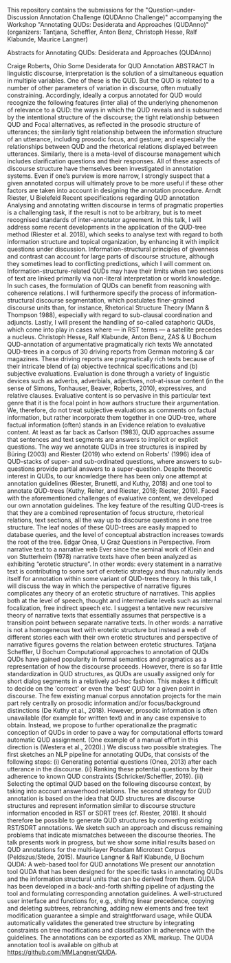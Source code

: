 This repository contains the submissions for the "Question-under-Discussion Annotation Challenge (QUDAnno Challenge)" accompanying the Workshop "Annotating QUDs: Desiderata and Approaches (QUDAnno)" (organizers: Tantjana, Scheffler, Anton Benz, Christoph Hesse, Ralf Klabunde, Maurice Langner)

Abstracts for Annotating QUDs: Desiderata and Approaches (QUDAnno)

Craige Roberts, Ohio
Some Desiderata for QUD Annotation ABSTRACT
In linguistic discourse, interpretation is the solution of a simultaneous equation in multiple variables. One of these is the QUD. But the QUD is related to a number of other parameters of variation in discourse, often mutually constraining. Accordingly, ideally a corpus annotated for QUD would recognize the following features (inter alia) of the underlying phenomenon of relevance to a QUD: the ways in which the QUD reveals and is subsumed by the intentional structure of the discourse; the tight relationship between QUD and Focal alternatives, as reflected in the prosodic structure of utterances; the similarly tight relationship between the information structure of an utterance, including prosodic focus, and gesture; and especially the relationships between QUD and the rhetorical relations displayed between utterances. Similarly, there is a meta-level of discourse management which includes clarification questions and their responses. All of these aspects of discourse structure have themselves been investigated in annotation systems. Even if one’s purview is more narrow, I strongly suspect that a given annotated corpus will ultimately prove to be more useful if these other factors are taken into account in designing the annotation procedure.
Arndt Riester, U Bielefeld
Recent specifications regarding QUD annotation
Analysing and annotating written discourse in terms of pragmatic properties is a challenging task, if the result is not to be arbitrary, but is to meet recognised standards of inter-annotator agreement. In this talk, I will address some recent developments in the application of the QUD-tree method (Riester et al. 2018), which seeks to analyse text with regard to both information structure and topical organization, by enhancing it with implicit questions under discussion. Information-structural principles of givenness and contrast can account for large parts of discourse structure, although they sometimes lead to conflicting predictions, which I will comment on. Information-structure-related QUDs may have their limits when two sections of text are linked primarily via non-literal interpretation or world knowledge. In such cases, the formulation of QUDs can benefit from reasoning with coherence relations. I will furthermore specify the process of information-structural discourse segmentation, which postulates finer-grained discourse units than, for instance, Rhetorical Structure Theory (Mann & Thompson 1988), especially with regard to sub-clausal coordination and adjuncts. Lastly, I will present the handling of so-called cataphoric QUDs, which come into play in cases where — in RST terms — a satellite precedes a nucleus.
Christoph Hesse, Ralf Klabunde, Anton Benz, ZAS & U Bochum
QUD-annotation of argumentative pragmatically rich texts
We annotated QUD-trees in a corpus of 30 driving reports from German motoring & car magazines. These driving reports are pragmatically rich texts because of their intricate blend of (a) objective technical specifications and (b) subjective evaluations. Evaluation is done through a variety of linguistic devices such as adverbs, adverbials, adjectives, not-at-issue content (in the sense of Simons, Tonhauser, Beaver, Roberts, 2010), expressives, and relative clauses. Evaluative content is so pervasive in this particular text genre that it is the focal point in how authors structure their argumentation. We, therefore, do not treat subjective evaluations as comments on factual information, but rather incorporate them together in one QUD-tree, where factual information (often) stands in an Evidence relation to evaluative content. At least as far back as Carlson (1983), QUD approaches assume that sentences and text segments are answers to implicit or explicit questions. The way we annotate QUDs in tree structures is inspired by Büring (2003) and Riester (2019) who extend on Roberts' (1996) idea of QUD-stacks of super- and sub-ordinated questions, where answers to sub-questions provide partial answers to a super-question. Despite theoretic interest in QUDs, to our knowledge there has been only one attempt at annotation guidelines (Riester, Brunetti, and Kuthy, 2018) and one tool to annotate QUD-trees (Kuthy, Reiter, and Riester, 2018; Riester, 2019). Faced with the aforementioned challenges of evaluative content, we developed our own annotation guidelines. The key feature of the resulting QUD-trees is that they are a combined representation of focus structure, rhetorical relations, text sections, all the way up to discourse questions in one tree structure. The leaf nodes of these QUD-trees are easily mapped to database queries, and the level of conceptual abstraction increases towards the root of the tree.
Edgar Onea, U Graz
Questions in Perspective. From narrative text to a narrative web
Ever since the seminal work of Klein and von Stutterheim (1978) narrative texts have often been analyzed as exhibiting “erotetic structure”. In other words: every statement in a narrative text is contributing to some sort of erotetic strategy and thus naturally lends itself for annotation within some variant of QUD-trees theory. In this talk, I will discuss the way in which the perspective of narrative figures complicates any theory of an erotetic structure of narratives. This applies both at the level of speech, thought and intermediate levels such as internal focalization, free indirect speech etc. I suggest a tentative new recursive theory of narrative texts that essentially assumes that perspective is a transition point between separate narrative texts. In other words: a narrative is not a homogeneous text with erotetic structure but instead a web of different stories each with their own erotetic structures and perspective of narrative figures governs the relation between erotetic structures.
Tatjana Scheffler, U Bochum
Computational approaches to annotation of QUDs
QUDs have gained popularity in formal semantics and pragmatics as a representation of how the discourse proceeds. However, there is so far little standardization in QUD structures, as QUDs are usually assigned only for short dialog segments in a relatively ad-hoc fashion. This makes it difficult to decide on the 'correct' or even the 'best' QUD for a given point in discourse. The few existing manual
corpus annotation projects for the main part rely centrally on prosodic information and/or focus/background distinctions (De Kuthy et al., 2018). However, prosodic information is often unavailable (for example for written text) and in any case expensive to obtain. Instead, we propose to further operationalize the pragmatic conception of QUDs in order to pave a way for computational efforts toward automatic QUD assignment. (One example of a manual effort in this direction is (Westera et al., 2020).)
We discuss two possible strategies. The first sketches an NLP pipeline for annotating QUDs, that consists of the following steps: (i) Generating potential questions (Onea, 2013) after each utterance in the discourse. (ii) Ranking these potential questions by their adherence to known QUD constraints (Schricker/Scheffler, 2019). (iii) Selecting the optimal QUD based on the following discourse context, by taking into account answerhood relations.
The second strategy for QUD annotation is based on the idea that QUD structures are discourse structures and represent information similar to discourse structure information encoded in RST or SDRT trees (cf. Riester, 2018). It should therefore be possible to generate QUD structures by converting existing RST/SDRT annotations. We sketch such an approach and discuss remaining problems that indicate mismatches betweeen the discourse theories.
The talk presents work in progress, but we show some initial results based on QUD annotations for the multi-layer Potsdam Microtext Corpus (Peldszus/Stede, 2015).
Maurice Langner & Ralf Klabunde, U Bochum
QUDA: A web-based tool for QUD annotations
We present our annotation tool QUDA that has been designed for the specific tasks in annotating QUDs and the information structural units that can be derived from them. QUDA has been developed in a back-and-forth shifting pipeline of adjusting the tool and formulating corresponding annotation guidelines. A well-structured user interface and functions for, e.g., shifting linear precedence, copying and deleting subtrees, rebranching, adding new elements and free text modification guarantee a simple and straightforward usage, while QUDA automatically validates the generated tree structure by integrating constraints on tree modifications and classification in adherence with the guidelines. The annotations can be exported as XML markup. The QUDA annotation tool is available on github at https://github.com/MMLangner/QUDA.
